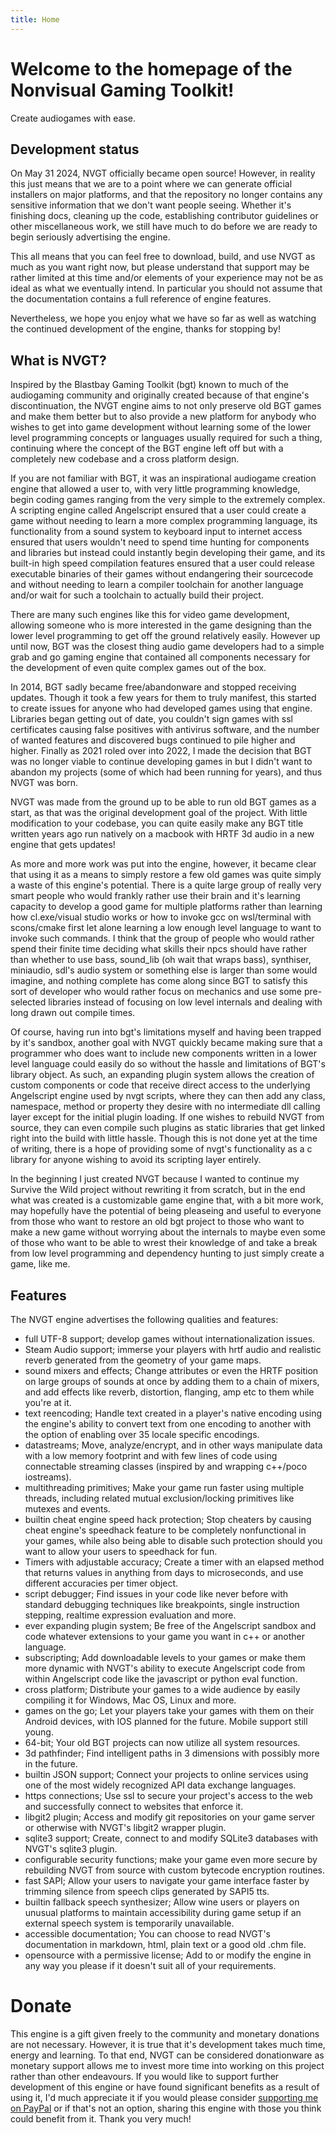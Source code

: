 ```yaml
---
title: Home
---
```

# Welcome to the homepage of the Nonvisual Gaming Toolkit!
Create audiogames with ease.

## Development status
On May 31 2024, NVGT officially became open source! However, in reality this just means that we are to a point where we can generate official installers on major platforms, and that the repository no longer contains any sensitive information that we don't want people seeing. Whether it's finishing docs, cleaning up the code, establishing contributor guidelines or other miscellaneous work, we still have much to do before we are ready to begin seriously advertising the engine.

This all means that you can feel free to download, build, and use NVGT as much as you want right now, but please understand that support may be rather limited at this time and/or elements of your experience may not be as ideal as what we eventually intend. In particular you should not assume that the documentation contains a full reference of engine features.

Nevertheless, we hope you enjoy what we have so far as well as watching the continued development of the engine, thanks for stopping by!

## What is NVGT?
Inspired by the Blastbay Gaming Toolkit (bgt) known to much of the audiogaming community and originally created because of that engine's discontinuation, the NVGT engine aims to not only preserve old BGT games and make them better but to also provide a new platform for anybody who wishes to get into game development without learning some of the lower level programming concepts or languages usually required for such a thing, continuing where the concept of the BGT engine left off but with a completely new codebase and a cross platform design.

If you are not familiar with BGT, it was an inspirational audiogame creation engine that allowed a user to, with very little programming knowledge, begin coding games ranging from the very simple to the extremely complex. A scripting engine called Angelscript ensured that a user could create a game without needing to learn a more complex programming language, its functionality from a sound system to keyboard input to internet access ensured that users wouldn't need to spend time hunting for components and libraries but instead could instantly begin developing their game, and its built-in high speed compilation features ensured that a user could release executable binaries of their games without endangering their sourcecode and without needing to learn a compiler toolchain for another language and/or wait for such a toolchain to actually build their project.

There are many such engines like this for video game development, allowing someone who is more interested in the game designing than the lower level programming to get off the ground relatively easily. However up until now, BGT was the closest thing audio game developers had to a simple grab and go gaming engine that contained all components necessary for the development of even quite complex games out of the box.

In 2014, BGT sadly became free/abandonware and stopped receiving updates. Though it took a few years for them to truly manifest, this started to create issues for anyone who had developed games using that engine. Libraries began getting out of date, you couldn't sign games with ssl certificates causing false positives with antivirus software, and the number of wanted features and discovered bugs continued to pile  higher and higher. Finally as 2021 roled over into 2022, I made the decision that BGT was no longer viable to continue developing games in but I didn't want to abandon my projects (some of which had been running for years), and thus NVGT was born.

NVGT was made from the ground up to be able to run old BGT games as a start, as that was the original development goal of the project. With little modification to your codebase, you can quite easily make any BGT title written years ago run natively on a macbook with HRTF 3d audio in a new engine that gets updates!

As more and more work was put into the engine, however, it became clear that using it as a means to simply restore a few old games was quite simply a waste of this engine's potential. There is a quite large group of really very smart people who would frankly rather use their brain and it's learning capacity to develop a good game for multiple platforms rather than learning how cl.exe/visual studio works or how to invoke gcc on wsl/terminal with scons/cmake first let alone learning a low enough level language to want to invoke such commands. I think that the group of people who would rather spend their finite time deciding what skills their npcs should have rather than whether to use bass, sound_lib (oh wait that wraps bass), synthiser, miniaudio, sdl's audio system or something else is larger than some would imagine, and nothing complete has come along since BGT to satisfy this sort of developer who would rather focus on mechanics and use some pre-selected libraries instead of focusing on low level internals and dealing with long drawn out compile times.

Of course, having run into bgt's limitations myself and having been trapped by it's sandbox, another goal with NVGT quickly became making sure that a programmer who does want to include new components written in a lower level language could easily do so without the hassle and limitations of BGT's library object. As such, an expanding plugin system allows the creation of custom components or code that receive direct access to the underlying Angelscript engine used by nvgt scripts, where they can then add any class, namespace, method or property they desire with no intermediate dll calling layer except for the initial plugin loading. If one wishes to rebuild NVGT from source, they can even compile such plugins as static libraries that get linked right into the build with little hassle. Though this is not done yet at the time of writing, there is a hope of providing some of nvgt's functionality as a c library for anyone wishing to avoid its scripting layer entirely.

In the beginning I just created NVGT because I wanted to continue my Survive the Wild project without rewriting it from scratch, but in the end what was created is a customizable game engine that, with a bit more work, may hopefully have the potential of being pleaseing and useful to everyone from those who want to restore an old bgt project to those who want to make a new game without worrying about the internals to maybe even some of those who want to be able to wrest their knowledge of and take a break from low level programming and dependency hunting to just simply create a game, like me.

## Features
The NVGT engine advertises the following qualities and features:
* full UTF-8 support; develop games without internationalization issues.
* Steam Audio support; immerse your players with hrtf audio and realistic reverb generated from the geometry of your game maps.
* sound mixers and effects; Change attributes or even the HRTF position on large groups of sounds at once by adding them to a chain of mixers, and add effects like reverb, distortion, flanging, amp etc to them while you're at it.
* text reencoding; Handle text created in a player's native encoding using the engine's ability to convert text from one encoding to another with the option of enabling over 35 locale specific encodings.
* datastreams; Move, analyze/encrypt, and in other ways manipulate data with a low memory footprint and with few lines of code using connectable streaming classes (inspired by and wrapping c++/poco iostreams).
* multithreading primitives; Make your game run faster using multiple threads, including related mutual exclusion/locking primitives like mutexes and events.
* builtin cheat engine speed hack protection; Stop cheaters by causing cheat engine's speedhack feature to be completely nonfunctional in your games, while also being able to disable such protection should you want to allow your users to speedhack for fun.
* Timers with adjustable accuracy; Create a timer with an elapsed method that returns values in anything from days to microseconds, and use different accuracies per timer object.
* script debugger; Find issues in your code like never before with standard debugging techniques like breakpoints, single instruction stepping, realtime expression evaluation and more.
* ever expanding plugin system; Be free of the Angelscript sandbox and code whatever extensions to your game you want in c++ or another language.
* subscripting; Add downloadable levels to your games or make them more dynamic with NVGT's ability to execute Angelscript code from within Angelscript code like the javascript or python eval function.
* cross platform; Distribute your games to a wide audience by easily compiling it for Windows, Mac OS, Linux and more.
* games on the go; Let your players take your games with them on their Android devices, with IOS planned for the future. Mobile support still young.
* 64-bit; Your old BGT projects can now utilize all system resources.
* 3d pathfinder; Find intelligent paths in 3 dimensions with possibly more in the future.
* builtin JSON support; Connect your projects to online services using one of the most widely recognized API data exchange languages.
* https connections; Use ssl to secure your project's access to the web and successfully connect to websites that enforce it.
* libgit2 plugin; Access and modify git repositories on your game server or otherwise with NVGT's libgit2 wrapper plugin.
* sqlite3 support; Create, connect to and modify SQLite3 databases with NVGT's sqlite3 plugin.
* configurable security functions; make your game even more secure by rebuilding NVGT from source with custom bytecode encryption routines.
* fast SAPI; Allow your users to navigate your game interface faster by trimming silence from speech clips generated by SAPI5 tts.
* builtin fallback speech synthesizer; Allow wine users or players on unusual platforms to maintain accessibility during game setup if an external speech system is temporarily unavailable.
* accessible documentation; You can choose to read NVGT's documentation in markdown, html, plain text or a good old .chm file.
* opensource with a permissive license; Add to or modify the engine in any way you please if it doesn't suit all of your requirements.

# Donate
This engine is a gift given freely to the community and monetary donations are not necessary. However, it is true that it's development takes much time, energy and learning. To that end, NVGT can be considered donationware as monetary support allows me to invest more time into working on this project rather than other endeavours. If you would like to support further development of this engine or have found significant benefits as a result of using it, I'd much appreciate it if you would please consider [supporting me on PayPal](https://paypal.me/stupyprod/) or if that's not an option, sharing this engine with those you think could benefit from it. Thank you very much!
